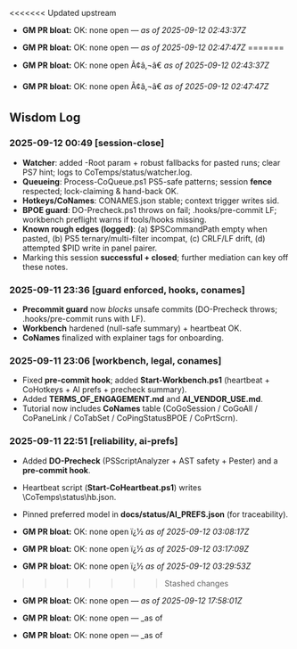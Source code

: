 <<<<<<< Updated upstream

- **GM PR bloat:** OK: none open — _as of 2025-09-12 02:43:37Z_


- **GM PR bloat:** OK: none open — _as of 2025-09-12 02:47:47Z_
=======
﻿
- **GM PR bloat:** OK: none open Ã¢â‚¬â€ _as of 2025-09-12 02:43:37Z_


- **GM PR bloat:** OK: none open Ã¢â‚¬â€ _as of 2025-09-12 02:47:47Z_

## Wisdom Log
### 2025-09-12 00:49 [session-close]
- **Watcher**: added -Root param + robust fallbacks for pasted runs; clear PS7 hint; logs to CoTemps/status/watcher.log.
- **Queueing**: Process-CoQueue.ps1 PS5-safe patterns; session **fence** respected; lock-claiming & hand-back OK.
- **Hotkeys/CoNames**: CONAMES.json stable; context trigger writes sid.
- **BPOE guard**: DO-Precheck.ps1 throws on fail; .hooks/pre-commit LF; workbench preflight warns if tools/hooks missing.
- **Known rough edges (logged)**: (a) $PSCommandPath empty when pasted, (b) PS5 ternary/multi-filter incompat, (c) CRLF/LF drift, (d) attempted $PID write in panel pairer.
- Marking this session **successful + closed**; further mediation can key off these notes.
### 2025-09-11 23:36 [guard enforced, hooks, conames]
- **Precommit guard** now *blocks* unsafe commits (DO-Precheck throws; .hooks/pre-commit runs with LF).
- **Workbench** hardened (null-safe summary) + heartbeat OK.
- **CoNames** finalized with explainer tags for onboarding.
### 2025-09-11 23:06 [workbench, legal, conames]
- Fixed **pre-commit hook**; added **Start-Workbench.ps1** (heartbeat + CoHotkeys + AI prefs + precheck summary).
- Added **TERMS_OF_ENGAGEMENT.md** and **AI_VENDOR_USE.md**.
- Tutorial now includes **CoNames** table (CoGoSession / CoGoAll / CoPaneLink / CoTabSet / CoPingStatusBPOE / CoPrtScrn).
### 2025-09-11 22:51 [reliability, ai-prefs]
- Added **DO-Precheck** (PSScriptAnalyzer + AST safety + Pester) and a **pre-commit hook**.
- Heartbeat script (**Start-CoHeartbeat.ps1**) writes \CoTemps\status\hb.json\.
- Pinned preferred model in **docs/status/AI_PREFS.json** (for traceability).




- **GM PR bloat:** OK: none open ï¿½ _as of 2025-09-12 03:08:17Z_


- **GM PR bloat:** OK: none open ï¿½ _as of 2025-09-12 03:17:09Z_


- **GM PR bloat:** OK: none open ï¿½ _as of 2025-09-12 03:29:53Z_


>>>>>>> Stashed changes


- **GM PR bloat:** OK: none open — _as of 2025-09-12 17:58:01Z_


- **GM PR bloat:** OK: none open — _as of 


- **GM PR bloat:** OK: none open — _as of 
